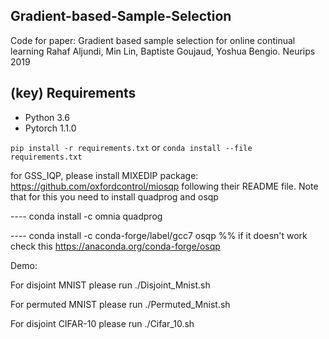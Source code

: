 ## Gradient-based-Sample-Selection

Code for paper:
Gradient based sample selection for online continual learning
Rahaf Aljundi, Min Lin, Baptiste Goujaud, Yoshua Bengio. 
Neurips 2019

## (key) Requirements 

- Python 3.6
- Pytorch 1.1.0

`pip install -r requirements.txt`
or
`conda install --file requirements.txt`

for GSS_IQP, please install MIXEDIP package: https://github.com/oxfordcontrol/miosqp following their README file.
Note that for this you need to install quadprog and osqp

---- conda install -c omnia quadprog

---- conda install -c conda-forge/label/gcc7 osqp  %% if it doesn't work check this https://anaconda.org/conda-forge/osqp

Demo:

For disjoint MNIST please run ./Disjoint_Mnist.sh

For permuted MNIST please run ./Permuted_Mnist.sh

For disjoint CIFAR-10 please run ./Cifar_10.sh


